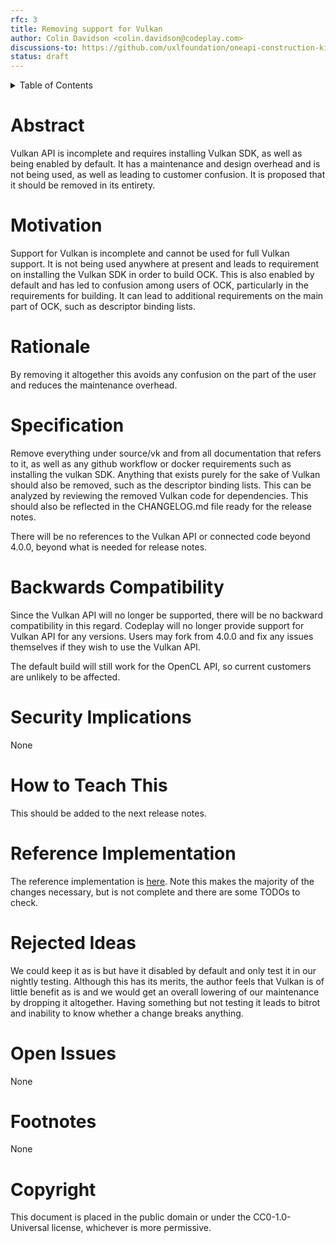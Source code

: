 ```yaml
---
rfc: 3
title: Removing support for Vulkan
author: Colin Davidson <colin.davidson@codeplay.com>
discussions-to: https://github.com/uxlfoundation/oneapi-construction-kit/discussions/670
status: draft
---
```


<details markdown="1">
<summary>Table of Contents</summary>
* Table of Contents
{:toc}
</details>

# Abstract

Vulkan API is incomplete and requires installing Vulkan SDK, as well as being
enabled by default. It has a maintenance and design overhead and is not being
used, as well as leading to customer confusion. It is proposed that it should be
removed in its entirety.

# Motivation

Support for Vulkan is incomplete and cannot be used for full Vulkan support. It
is not being used anywhere at present and leads to requirement on installing the
Vulkan SDK in order to build OCK. This is also enabled by default and has led to
confusion among users of OCK, particularly in the requirements for building. It
can lead to additional requirements on the main part of OCK, such as descriptor
binding lists.

# Rationale

By removing it altogether this avoids any confusion on the part of the user and
reduces the maintenance overhead.

# Specification

Remove everything under source/vk and from all documentation that refers to it,
as well as any github workflow or docker requirements such as installing the
vulkan SDK. Anything that exists purely for the sake of Vulkan should also be
removed, such as the descriptor binding lists. This can be analyzed by reviewing
the removed Vulkan code for dependencies. This should also be reflected in the
CHANGELOG.md file ready for the release notes.

There will be no references to the Vulkan API or connected code beyond 4.0.0,
beyond what is needed for release notes.

# Backwards Compatibility

Since the Vulkan API will no longer be supported, there will be no backward
compatibility in this regard. Codeplay will no longer provide support for Vulkan
API for any versions. Users may fork from 4.0.0 and fix any issues themselves if
they wish to use the Vulkan API.

The default build will still work for the OpenCL API, so current customers are
unlikely to be affected.

# Security Implications

None

# How to Teach This

This should be added to the next release notes.

# Reference Implementation

The reference implementation is
[here](https://github.com/uxlfoundation/oneapi-construction-kit/pull/648). Note
this makes the majority of the changes necessary, but is not complete and there
are some TODOs to check.

# Rejected Ideas

We could keep it as is but have it disabled by default and only test it in our
nightly testing. Although this has its merits, the author feels that Vulkan is
of little benefit as is and we would get an overall lowering of our maintenance
by dropping it altogether. Having something but not testing it leads to bitrot
and inability to know whether a change breaks anything.

# Open Issues

None

# Footnotes

None

# Copyright

This document is placed in the public domain or under the
CC0-1.0-Universal license, whichever is more permissive.

